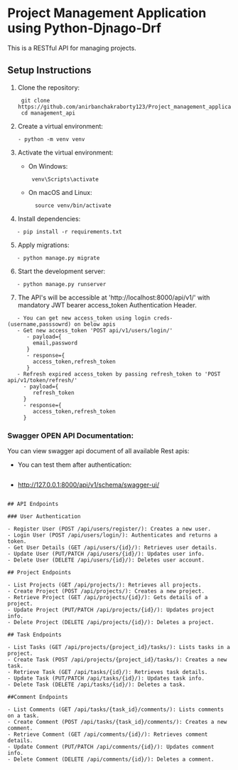 # Project Management Application using Python-Djnago-Drf

This is a RESTful API for managing projects.

## Setup Instructions

1. Clone the repository:
   ```
    git clone https://github.com/anirbanchakraborty123/Project_management_application.git
    cd management_api
   ```

2. Create a virtual environment:
   ```
   - python -m venv venv
   ```

3. Activate the virtual environment:
   - On Windows:
      ```
       venv\Scripts\activate
      ```
  
   - On macOS and Linux:
     ```
       source venv/bin/activate
     ```
  
4. Install dependencies:
```
   - pip install -r requirements.txt
```

5. Apply migrations:
```
   - python manage.py migrate
```

6. Start the development server:
```
   - python manage.py runserver
```

7. The API's will be accessible at 'http://localhost:8000/api/v1/' with mandatory JWT bearer access_token Authentication Header.
```
   - You can get new access_token using login creds-(username,passsowrd) on below apis
   - Get new access_token 'POST api/v1/users/login/'
      - payload={
        email,password
      }
      - response={
        access_token,refresh_token
      }
   - Refresh expired access_token by passing refresh_token to 'POST api/v1/token/refresh/'
     - payload={
        refresh_token
     }
     - response={
        access_token,refresh_token
     }
  ```  
### Swagger OPEN API Documentation:

   You can view swagger api document of all available Rest apis:
   - You can test them after authentication:
     ```
   - http://127.0.0.1:8000/api/v1/schema/swagger-ui/
     ```
```
## API Endpoints

### User Authentication

- Register User (POST /api/users/register/): Creates a new user.
- Login User (POST /api/users/login/): Authenticates and returns a token.
- Get User Details (GET /api/users/{id}/): Retrieves user details.
- Update User (PUT/PATCH /api/users/{id}/): Updates user info.
- Delete User (DELETE /api/users/{id}/): Deletes user account.

## Project Endpoints

- List Projects (GET /api/projects/): Retrieves all projects.
- Create Project (POST /api/projects/): Creates a new project.
- Retrieve Project (GET /api/projects/{id}/): Gets details of a project.
- Update Project (PUT/PATCH /api/projects/{id}/): Updates project info.
- Delete Project (DELETE /api/projects/{id}/): Deletes a project.

## Task Endpoints

- List Tasks (GET /api/projects/{project_id}/tasks/): Lists tasks in a project.
- Create Task (POST /api/projects/{project_id}/tasks/): Creates a new task.
- Retrieve Task (GET /api/tasks/{id}/): Retrieves task details.
- Update Task (PUT/PATCH /api/tasks/{id}/): Updates task info.
- Delete Task (DELETE /api/tasks/{id}/): Deletes a task.

##Comment Endpoints

- List Comments (GET /api/tasks/{task_id}/comments/): Lists comments on a task.
- Create Comment (POST /api/tasks/{task_id}/comments/): Creates a new comment.
- Retrieve Comment (GET /api/comments/{id}/): Retrieves comment details.
- Update Comment (PUT/PATCH /api/comments/{id}/): Updates comment info.
- Delete Comment (DELETE /api/comments/{id}/): Deletes a comment.

